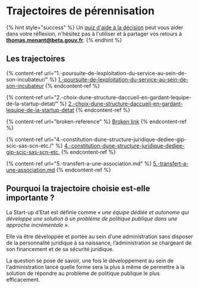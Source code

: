 # Trajectoires de pérennisation

{% hint style="success" %}
Un [quiz d'aide à la décision](https://startupdetat.typeform.com/to/N6rXqwFF) peut vous aider dans votre réflexion, n'hésitez pas à l'utiliser et à partager vos retours à **thomas.menant@beta.gouv.fr**.&#x20;
{% endhint %}

## Les trajectoires

{% content-ref url="1.-poursuite-de-lexploitation-du-service-au-sein-de-son-incubateur/" %}
[1.-poursuite-de-lexploitation-du-service-au-sein-de-son-incubateur](1.-poursuite-de-lexploitation-du-service-au-sein-de-son-incubateur/)
{% endcontent-ref %}

{% content-ref url="2.-choix-dune-structure-daccueil-en-gardant-lequipe-de-la-startup-detat/" %}
[2.-choix-dune-structure-daccueil-en-gardant-lequipe-de-la-startup-detat](2.-choix-dune-structure-daccueil-en-gardant-lequipe-de-la-startup-detat/)
{% endcontent-ref %}

{% content-ref url="broken-reference" %}
[Broken link](broken-reference)
{% endcontent-ref %}

{% content-ref url="4.-constitution-dune-structure-juridique-dediee-gip-scic-sas-scn-etc./" %}
[4.-constitution-dune-structure-juridique-dediee-gip-scic-sas-scn-etc.](4.-constitution-dune-structure-juridique-dediee-gip-scic-sas-scn-etc./)
{% endcontent-ref %}

{% content-ref url="5.-transfert-a-une-association.md" %}
[5.-transfert-a-une-association.md](5.-transfert-a-une-association.md)
{% endcontent-ref %}



## Pourquoi la trajectoire choisie est-elle importante ?

La Start-up d’Etat est définie comme _« une équipe dédiée et autonome qui développe une solution à un problème de politique publique dans une approche incrémentale »_.&#x20;

Elle va être développée et portée au sein d’une administration sans disposer de la personnalité juridique à sa naissance, l’administration se chargeant de son financement et de sa sécurité juridique.

La question se pose de savoir, une fois le développement au sein de l'administration lancé quelle forme sera la plus à même de permettre à la solution de répondre au problème de politique publique le plus efficacement.&#x20;
